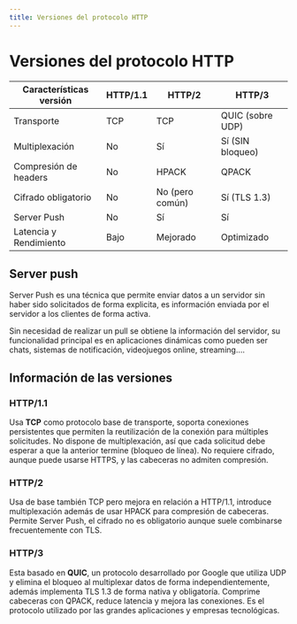```yaml
---
title: Versiones del protocolo HTTP
---
```

# Versiones del protocolo HTTP
| Características versión             | HTTP/1.1         | HTTP/2            | HTTP/3              |
|---------------------------|------------------|-------------------|---------------------|
| Transporte                | TCP              | TCP               | QUIC (sobre UDP)    |
| Multiplexación            |  No             |  Sí              |  Sí (SIN bloqueo)  |
| Compresión de headers   |  No             |  HPACK           |  QPACK             |
| Cifrado obligatorio     |  No             |  No (pero común) |  Sí (TLS 1.3)       |
| Server Push               |  No             |  Sí              |  Sí                |
| Latencia y Rendimiento    | Bajo           | Mejorado        | Optimizado    |


## Server push
Server Push es una técnica que permite enviar datos a un servidor sin haber sido solicitados de forma explicita, es información
enviada por el servidor a los clientes de forma activa.

Sin necesidad de realizar un pull se obtiene la información del servidor, su funcionalidad principal es en aplicaciones dinámicas como
pueden ser chats, sistemas de notificación, videojuegos online, streaming....

## Información de las versiones
### HTTP/1.1

Usa **TCP** como protocolo base de transporte, soporta conexiones persistentes que permiten la reutilización de la conexión para múltiples solicitudes. No dispone de multiplexación, así que cada solicitud debe esperar a que la anterior termine (bloqueo de línea). No requiere cifrado, aunque puede usarse HTTPS, y las cabeceras no admiten compresión.

### HTTP/2
Usa de base también TCP pero mejora en relación a HTTP/1.1, introduce multiplexación además de usar HPACK para compresión de cabeceras. Permite Server Push, el cifrado no es obligatorio aunque suele combinarse frecuentemente con TLS.

### HTTP/3
Esta basado en **QUIC**, un protocolo desarrollado por Google que utiliza UDP y elimina el bloqueo al multiplexar datos de forma independientemente, además implementa TLS 1.3 de forma nativa y obligatoría. Comprime cabeceras con QPACK, reduce latencia y mejora las conexiones. Es el protocolo utilizado por las grandes aplicaciones y empresas tecnológicas.